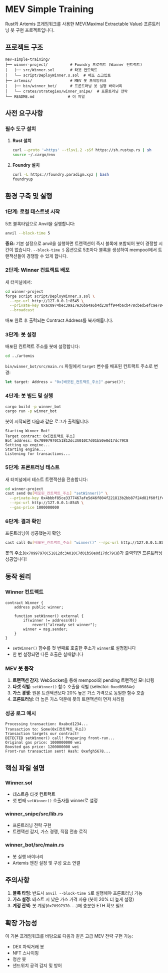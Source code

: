 # MEV Simple Training

Rust와 Artemis 프레임워크를 사용한 MEV(Maximal Extractable Value) 프론트러닝 봇 구현 프로젝트입니다.

## 프로젝트 구조

```
mev-simple-training/
├── winner-project/          # Foundry 프로젝트 (Winner 컨트랙트)
│   ├── src/Winner.sol       # 타겟 컨트랙트
│   └── script/DeployWinner.s.sol  # 배포 스크립트
├── artemis/                 # MEV 봇 프레임워크
│   ├── bin/winner_bot/      # 프론트러닝 봇 실행 바이너리
│   └── crates/strategies/winner_snipe/  # 프론트러닝 전략
└── README.md               # 이 파일
```

## 사전 요구사항

### 필수 도구 설치

1. **Rust 설치**
   ```bash
   curl --proto '=https' --tlsv1.2 -sSf https://sh.rustup.rs | sh
   source ~/.cargo/env
   ```

2. **Foundry 설치**
   ```bash
   curl -L https://foundry.paradigm.xyz | bash
   foundryup
   ```

## 환경 구축 및 실행

### 1단계: 로컬 테스트넷 시작

5초 블록타임으로 Anvil을 실행합니다:

```bash
anvil --block-time 5
```

**중요:** 기본 설정으로 anvil을 실행하면 트랜잭션이 즉시 블록에 포함되어 봇이 경쟁할 시간이 없습니다. `--block-time 5` 옵션으로 5초마다 블록을 생성하여 mempool에서 트랜잭션들이 경쟁할 수 있게 합니다.

### 2단계: Winner 컨트랙트 배포

새 터미널에서:

```bash
cd winner-project
forge script script/DeployWinner.s.sol \
  --rpc-url http://127.0.0.1:8545 \
  --private-key 0xac0974bec39a17e36ba4a6b4d238ff944bacb478cbed5efcae784d7bf4f2ff80 \
  --broadcast
```

배포 완료 후 출력되는 Contract Address를 복사해둡니다.

### 3단계: 봇 설정

배포된 컨트랙트 주소를 봇에 설정합니다:

```bash
cd ../artemis
```

`bin/winner_bot/src/main.rs` 파일에서 `target` 변수를 배포된 컨트랙트 주소로 변경:

```rust
let target: Address = "0x[배포된_컨트랙트_주소]".parse()?;
```

### 4단계: 봇 빌드 및 실행

```bash
cargo build -p winner_bot
cargo run -p winner_bot
```

봇이 시작되면 다음과 같은 로그가 출력됩니다:

```
Starting Winner Bot!
Target contract: 0x[컨트랙트_주소]
Bot address: 0x70997970C51812dc3A010C7d01b50e0d17dc79C8
Setting up engine...
Starting engine...
Listening for transactions...
```

### 5단계: 프론트러닝 테스트

새 터미널에서 테스트 트랜잭션을 전송합니다:

```bash
cd winner-project
cast send 0x[배포된_컨트랙트_주소] "setWinner()" \
  --private-key 0x4bbbf85ce3377467afe5d46f804f221813b2bb87f24d81f60f1fcdbf7cbf4356 \
  --rpc-url http://127.0.0.1:8545 \
  --gas-price 1000000000
```

### 6단계: 결과 확인

프론트러닝이 성공했는지 확인:

```bash
cast call 0x[배포된_컨트랙트_주소] "winner()" --rpc-url http://127.0.0.1:8545
```

봇의 주소(`0x70997970C51812dc3A010C7d01b50e0d17dc79C8`)가 출력되면 프론트러닝 성공입니다!

## 동작 원리

### Winner 컨트랙트

```solidity
contract Winner {
    address public winner;
    
    function setWinner() external {
        if(winner != address(0))
            revert("already set winner");
        winner = msg.sender;
    }
}
```

- `setWinner()` 함수를 첫 번째로 호출한 주소가 `winner`로 설정됩니다
- 한 번 설정되면 다른 호출은 실패합니다

### MEV 봇 동작

1. **트랜잭션 감지**: WebSocket을 통해 mempool의 pending 트랜잭션 모니터링
2. **타겟 식별**: `setWinner()` 함수 호출을 식별 (selector: `0xed05084e`)
3. **가스 경쟁**: 원본 트랜잭션보다 20% 높은 가스 가격으로 동일한 함수 호출
4. **프론트러닝**: 더 높은 가스 덕분에 봇의 트랜잭션이 먼저 처리됨

### 성공 로그 예시

```
Processing transaction: 0xabcd1234...
Transaction to: Some(0x[컨트랙트_주소])
Transaction targets our contract!
DETECTED setWinner() call! Preparing front-run...
Original gas price: 1000000000 wei
Boosted gas price: 1200000000 wei
Front-run transaction sent! Hash: 0xefgh5678...
```

## 핵심 파일 설명

### Winner.sol
- 테스트용 타겟 컨트랙트
- 첫 번째 `setWinner()` 호출자를 winner로 설정

### winner_snipe/src/lib.rs
- 프론트러닝 전략 구현
- 트랜잭션 감지, 가스 경쟁, 직접 전송 로직

### winner_bot/src/main.rs
- 봇 실행 바이너리
- Artemis 엔진 설정 및 구성 요소 연결

## 주의사항

1. **블록 타임**: 반드시 `anvil --block-time 5`로 실행해야 프론트러닝 가능
2. **가스 설정**: 테스트 시 낮은 가스 가격 사용 (봇이 20% 더 높게 설정)
3. **계정 잔액**: 봇 계정(`0x70997970...`)에 충분한 ETH 확보 필요

## 확장 가능성

이 기본 프레임워크를 바탕으로 다음과 같은 고급 MEV 전략 구현 가능:

- DEX 차익거래 봇
- NFT 스나이핑
- 청산 봇
- 샌드위치 공격 감지 및 방어
